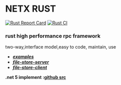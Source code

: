# NETX RUST 
[![Rust Report Card](https://rust-reportcard.xuri.me/badge/github.com/luyikk/rust_netx)](https://rust-reportcard.xuri.me/report/github.com/luyikk/rust_netx)
[![Rust CI](https://github.com/luyikk/rust_netx/actions/workflows/rust.yml/badge.svg)](https://github.com/luyikk/rust_netx/actions/workflows/rust.yml)

### rust high performance rpc framework
two-way,interface model,easy to code, maintain, use

* [***examples***](https://github.com/luyikk/rust_netx/tree/master/examples)
* [***file-store-server***](https://github.com/luyikk/file-store-server)
* [***file-store-client***](https://github.com/luyikk/file-store-client)

**.net 5 implement :[github src](https://github.com/luyikk/NetX)**